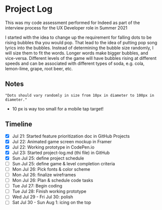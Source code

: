 # Project Log

This was my code assessment performed for Indeed as part of the interview process for the UX Developer role in Summer 2021

I started with the idea to change up the requirement for falling dots to be rising bubbles tha you would pop. That lead to the idea of putting pop song lyrics into the bubbles. Instead of determining the bubble size randomly, I will size them to fit the words. Longer words make bigger bubbles, and vice-versa. Different levels of the game will have bubbles rising at different speeds and can be associated with different types of soda, e.g. cola, lemon-lime, grape, root beer, etc.

## Notes
    "Dots should vary randomly in size from 10px in diameter to 100px in diameter."
- 10 px is way too small for a mobile tap target!

## Timeline
- [x] Jul 21: Started feature prioritization doc in GitHub Projects
- [x] Jul 22: Animated game screen mockup in Framer
- [x] Jul 22: Working prototype in CodePen.io
- [x] Jul 23: Started project-log.md (thi file) in GitHub
- [x] Sun Jul 25: define project schedule
- [ ] Sun Jul 25: define game & level completion criteria
- [ ] Mon Jul 26: Pick fonts & color scheme
- [ ] Mon Jul 26: finalize wireframes
- [ ] Mon Jul 26: Plan & schedule code tasks
- [ ] Tue Jul 27: Begin coding
- [ ] Tue Jul 28: Finish working prototype
- [ ] Wed Jul 29 - Fri Jul 30: polish
- [ ] Sat Jul 30 - Sun Aug 1: icing on the top
